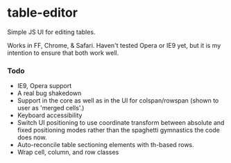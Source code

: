 # table-editor
Simple JS UI for editing tables.

Works in FF, Chrome, & Safari. Haven't tested Opera or IE9 yet, but it is my
intention to ensure that both work well.

### Todo

*	IE9, Opera support
*	A real bug shakedown
*	Support in the core as well as in the UI for colspan/rowspan
	(shown to user as 'merged cells'.)
*	Keyboard accessibility
*	Switch UI positioning to use coordinate transform between absolute and fixed
	positioning modes rather than the spaghetti gymnastics the code does now.
*	Auto-reconcile table sectioning elements with th-based rows.
*	Wrap cell, column, and row classes
